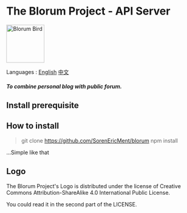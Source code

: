# The Blorum Project - API Server 
<img alt="Blorum Bird" src="https://github.com/SorenEricMent/blorum/blob/main/statics/Blorum.png" width="100" height="100">

Languages : [English](https://github.com/SorenEricMent/blorum/blob/main/README.md) [中文](https://github.com/SorenEricMent/blorum/blob/main/README_zh-cn.md)

#### _To combine personal blog with public forum._


## Install prerequisite

## How to install

> git clone https://github.com/SorenEricMent/blorum
> npm install

...Simple like that


## Logo

The Blorum Project's Logo is distributed under the license of Creative Commons Attribution-ShareAlike 4.0 International Public License.

You could read it in the second part of the LICENSE.
